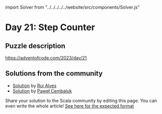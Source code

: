 import Solver from "../../../../../website/src/components/Solver.js"

# Day 21: Step Counter

## Puzzle description

https://adventofcode.com/2023/day/21

## Solutions from the community

- [Solution](https://github.com/xRuiAlves/advent-of-code-2023/blob/main/Day21.scala) by [Rui Alves](https://github.com/xRuiAlves/)
- [Solution](https://github.com/AvaPL/Advent-of-Code-2023/tree/main/src/main/scala/day21) by [Paweł Cembaluk](https://github.com/AvaPL)

Share your solution to the Scala community by editing this page.
You can even write the whole article! [See here for the expected format](https://github.com/scalacenter/scala-advent-of-code/discussions/424)
